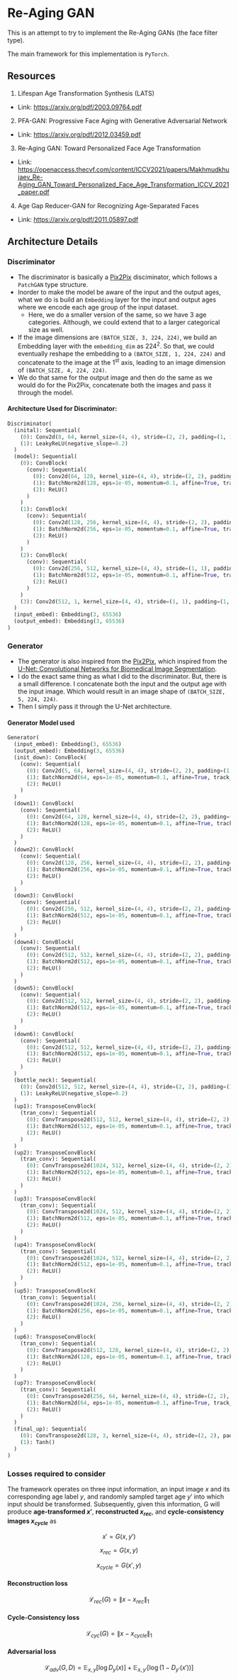 # Re-Aging GAN

This is an attempt to try to implement the Re-Aging GANs (the face filter type). 

The main framework for this implementation is `PyTorch`.

## Resources

1. Lifespan Age Transformation Synthesis (LATS)
  - Link: https://arxiv.org/pdf/2003.09764.pdf
2. PFA-GAN: Progressive Face Aging with Generative Adversarial Network
  - Link: https://arxiv.org/pdf/2012.03459.pdf
3. Re-Aging GAN: Toward Personalized Face Age Transformation
  - Link: https://openaccess.thecvf.com/content/ICCV2021/papers/Makhmudkhujaev_Re-Aging_GAN_Toward_Personalized_Face_Age_Transformation_ICCV_2021_paper.pdf
4. Age Gap Reducer-GAN for Recognizing Age-Separated Faces
  - Link: https://arxiv.org/pdf/2011.05897.pdf
  
## Architecture Details

### Discriminator

- The discriminator is basically a [Pix2Pix](https://arxiv.org/pdf/1611.07004.pdf) disciminator, which follows a `PatchGAN` type structure.
- Inorder to make the model be aware of the input and the output ages, what we do is build an `Embedding` layer for the input and output ages where we encode each age group of the input dataset.
  - Here, we do a smaller version of the same, so we have 3 age categories. Although, we could extend that to a larger categorical size as well.
- If the image dimensions are `(BATCH_SIZE, 3, 224, 224)`, we build an Embedding layer with the `embedding_dim` as $224^2$. So that, we could eventually reshape the embedding to a `(BATCH_SIZE, 1, 224, 224)` and concatenate to the image at the $1^{\text{st}}$ axis, leading to an image dimension of `(BATCH_SIZE, 4, 224, 224)`.
- We do that same for the output image and then do the same as we would do for the Pix2Pix, concatenate both the images and pass it through the model.

#### Architecture Used for Discriminator:

```python
Discriminator(
  (inital): Sequential(
    (0): Conv2d(8, 64, kernel_size=(4, 4), stride=(2, 2), padding=(1, 1))
    (1): LeakyReLU(negative_slope=0.2)
  )
  (model): Sequential(
    (0): ConvBlock(
      (conv): Sequential(
        (0): Conv2d(64, 128, kernel_size=(4, 4), stride=(2, 2), padding=(1, 1))
        (1): BatchNorm2d(128, eps=1e-05, momentum=0.1, affine=True, track_running_stats=True)
        (2): ReLU()
      )
    )
    (1): ConvBlock(
      (conv): Sequential(
        (0): Conv2d(128, 256, kernel_size=(4, 4), stride=(2, 2), padding=(1, 1))
        (1): BatchNorm2d(256, eps=1e-05, momentum=0.1, affine=True, track_running_stats=True)
        (2): ReLU()
      )
    )
    (2): ConvBlock(
      (conv): Sequential(
        (0): Conv2d(256, 512, kernel_size=(4, 4), stride=(1, 1), padding=(1, 1))
        (1): BatchNorm2d(512, eps=1e-05, momentum=0.1, affine=True, track_running_stats=True)
        (2): ReLU()
      )
    )
    (3): Conv2d(512, 1, kernel_size=(4, 4), stride=(1, 1), padding=(1, 1))
  )
  (input_embed): Embedding(3, 65536)
  (output_embed): Embedding(3, 65536)
)
```


### Generator

- The generator is also inspired from the [Pix2Pix](https://arxiv.org/pdf/1611.07004.pdf), which inspired from the [U-Net: Convolutional Networks for Biomedical
Image Segmentation](https://arxiv.org/pdf/1505.04597.pdf).
- I do the exact same thing as what I did to the discriminator. But, there is a small difference. I concatenate both the input and the output age with the input image. Which would result in an image shape of `(BATCH_SIZE, 5, 224, 224)`. 
- Then I simply pass it through the U-Net architecture.

#### Generator Model used

```python
Generator(
  (input_embed): Embedding(3, 65536)
  (output_embed): Embedding(3, 65536)
  (init_down): ConvBlock(
    (conv): Sequential(
      (0): Conv2d(5, 64, kernel_size=(4, 4), stride=(2, 2), padding=(1, 1))
      (1): BatchNorm2d(64, eps=1e-05, momentum=0.1, affine=True, track_running_stats=True)
      (2): ReLU()
    )
  )
  (down1): ConvBlock(
    (conv): Sequential(
      (0): Conv2d(64, 128, kernel_size=(4, 4), stride=(2, 2), padding=(1, 1))
      (1): BatchNorm2d(128, eps=1e-05, momentum=0.1, affine=True, track_running_stats=True)
      (2): ReLU()
    )
  )
  (down2): ConvBlock(
    (conv): Sequential(
      (0): Conv2d(128, 256, kernel_size=(4, 4), stride=(2, 2), padding=(1, 1))
      (1): BatchNorm2d(256, eps=1e-05, momentum=0.1, affine=True, track_running_stats=True)
      (2): ReLU()
    )
  )
  (down3): ConvBlock(
    (conv): Sequential(
      (0): Conv2d(256, 512, kernel_size=(4, 4), stride=(2, 2), padding=(1, 1))
      (1): BatchNorm2d(512, eps=1e-05, momentum=0.1, affine=True, track_running_stats=True)
      (2): ReLU()
    )
  )
  (down4): ConvBlock(
    (conv): Sequential(
      (0): Conv2d(512, 512, kernel_size=(4, 4), stride=(2, 2), padding=(1, 1))
      (1): BatchNorm2d(512, eps=1e-05, momentum=0.1, affine=True, track_running_stats=True)
      (2): ReLU()
    )
  )
  (down5): ConvBlock(
    (conv): Sequential(
      (0): Conv2d(512, 512, kernel_size=(4, 4), stride=(2, 2), padding=(1, 1))
      (1): BatchNorm2d(512, eps=1e-05, momentum=0.1, affine=True, track_running_stats=True)
      (2): ReLU()
    )
  )
  (down6): ConvBlock(
    (conv): Sequential(
      (0): Conv2d(512, 512, kernel_size=(4, 4), stride=(2, 2), padding=(1, 1))
      (1): BatchNorm2d(512, eps=1e-05, momentum=0.1, affine=True, track_running_stats=True)
      (2): ReLU()
    )
  )
  (bottle_neck): Sequential(
    (0): Conv2d(512, 512, kernel_size=(4, 4), stride=(2, 2), padding=(1, 1), padding_mode=reflect)
    (1): LeakyReLU(negative_slope=0.2)
  )
  (up1): TransposeConvBlock(
    (tran_conv): Sequential(
      (0): ConvTranspose2d(512, 512, kernel_size=(4, 4), stride=(2, 2), padding=(1, 1))
      (1): BatchNorm2d(512, eps=1e-05, momentum=0.1, affine=True, track_running_stats=True)
      (2): ReLU()
    )
  )
  (up2): TransposeConvBlock(
    (tran_conv): Sequential(
      (0): ConvTranspose2d(1024, 512, kernel_size=(4, 4), stride=(2, 2), padding=(1, 1))
      (1): BatchNorm2d(512, eps=1e-05, momentum=0.1, affine=True, track_running_stats=True)
      (2): ReLU()
    )
  )
  (up3): TransposeConvBlock(
    (tran_conv): Sequential(
      (0): ConvTranspose2d(1024, 512, kernel_size=(4, 4), stride=(2, 2), padding=(1, 1))
      (1): BatchNorm2d(512, eps=1e-05, momentum=0.1, affine=True, track_running_stats=True)
      (2): ReLU()
    )
  )
  (up4): TransposeConvBlock(
    (tran_conv): Sequential(
      (0): ConvTranspose2d(1024, 512, kernel_size=(4, 4), stride=(2, 2), padding=(1, 1))
      (1): BatchNorm2d(512, eps=1e-05, momentum=0.1, affine=True, track_running_stats=True)
      (2): ReLU()
    )
  )
  (up5): TransposeConvBlock(
    (tran_conv): Sequential(
      (0): ConvTranspose2d(1024, 256, kernel_size=(4, 4), stride=(2, 2), padding=(1, 1))
      (1): BatchNorm2d(256, eps=1e-05, momentum=0.1, affine=True, track_running_stats=True)
      (2): ReLU()
    )
  )
  (up6): TransposeConvBlock(
    (tran_conv): Sequential(
      (0): ConvTranspose2d(512, 128, kernel_size=(4, 4), stride=(2, 2), padding=(1, 1))
      (1): BatchNorm2d(128, eps=1e-05, momentum=0.1, affine=True, track_running_stats=True)
      (2): ReLU()
    )
  )
  (up7): TransposeConvBlock(
    (tran_conv): Sequential(
      (0): ConvTranspose2d(256, 64, kernel_size=(4, 4), stride=(2, 2), padding=(1, 1))
      (1): BatchNorm2d(64, eps=1e-05, momentum=0.1, affine=True, track_running_stats=True)
      (2): ReLU()
    )
  )
  (final_up): Sequential(
    (0): ConvTranspose2d(128, 3, kernel_size=(4, 4), stride=(2, 2), padding=(1, 1))
    (1): Tanh()
  )
)
```

### Losses required to consider

The framework operates on three input information, an input image $x$ and its corresponding age label $y$, and randomly sampled target age $y'$ into which input should be transformed. Subsequently, given this information, G will produce __age-transformed $x'$__, __reconstructed $x_{rec}$__, and __cycle-consistency images $x_{cycle}$__ as 

$$x'=G(x,y')$$

$$x_{rec}=G(x,y)$$

$$x_{cycle}=G(x',y)$$

#### Reconstruction loss

$$\mathcal{L}_{rec}(G) = \|x-x_{rec}\|_1$$


#### Cycle-Consistency loss

$$\mathcal{L}_{cyc}(G) = \|x-x_{cycle}\|_1$$

#### Adversarial loss

$$\mathcal{L}_{adv}(G,D)=\mathbb{E}_{x,y}[\log D_y(x)] + \mathbb{E}_{x,y'}[\log(1-D_{y'}(x'))]$$
